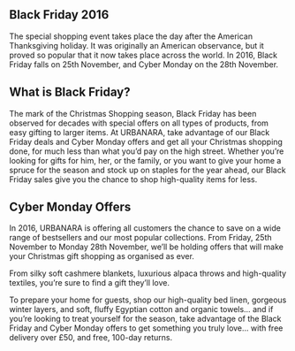  

Black Friday 2016
-----------------

The special shopping event takes place the day after the American Thanksgiving holiday. It was originally an American observance, but it proved so popular that it now takes place across the world. In 2016, Black Friday falls on 25th November, and Cyber Monday on the 28th November.

What is Black Friday?
---------------------

The mark of the Christmas Shopping season, Black Friday has been observed for decades with special offers on all types of products, from easy gifting to larger items. At URBANARA, take advantage of our Black Friday deals and Cyber Monday offers and get all your Christmas shopping done, for much less than what you’d pay on the high street. Whether you’re looking for gifts for him, her, or the family, or you want to give your home a spruce for the season and stock up on staples for the year ahead, our Black Friday sales give you the chance to shop high-quality items for less.

Cyber Monday Offers
-------------------

In 2016, URBANARA is offering all customers the chance to save on a wide range of bestsellers and our most popular collections. From Friday, 25th November to Monday 28th November, we’ll be holding offers that will make your Christmas gift shopping as organised as ever.

From silky soft cashmere blankets, luxurious alpaca throws and high-quality textiles, you’re sure to find a gift they’ll love.

To prepare your home for guests, shop our high-quality bed linen, gorgeous winter layers, and soft, fluffy Egyptian cotton and organic towels… and if you’re looking to treat yourself for the season, take advantage of the Black Friday and Cyber Monday offers to get something you truly love… with free delivery over £50, and free, 100-day returns.
